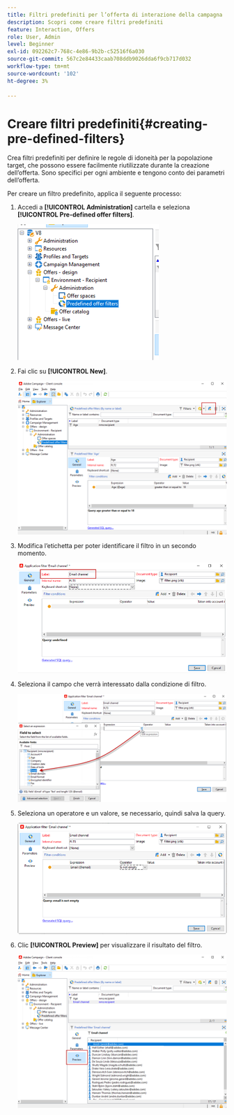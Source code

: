 ```yaml
---
title: Filtri predefiniti per l’offerta di interazione della campagna
description: Scopri come creare filtri predefiniti
feature: Interaction, Offers
role: User, Admin
level: Beginner
exl-id: 092262c7-768c-4e86-9b2b-c52516f6a030
source-git-commit: 567c2e84433caab708ddb9026dda6f9cb717d032
workflow-type: tm+mt
source-wordcount: '102'
ht-degree: 3%

---
```


# Creare filtri predefiniti{#creating-pre-defined-filters}

Crea filtri predefiniti per definire le regole di idoneità per la popolazione target, che possono essere facilmente riutilizzate durante la creazione dell’offerta. Sono specifici per ogni ambiente e tengono conto dei parametri dell’offerta.

Per creare un filtro predefinito, applica il seguente processo:

1. Accedi a **[!UICONTROL Administration]** cartella e seleziona **[!UICONTROL Pre-defined offer filters]**.

   ![](assets/offer_filter_create_005.png)

1. Fai clic su **[!UICONTROL New]**.

   ![](assets/offer_filter_create_001.png)

1. Modifica l’etichetta per poter identificare il filtro in un secondo momento.

   ![](assets/offer_filter_create_002.png)

1. Seleziona il campo che verrà interessato dalla condizione di filtro.

   ![](assets/offer_filter_create_003.png)

1. Seleziona un operatore e un valore, se necessario, quindi salva la query.

   ![](assets/offer_filter_create_004.png)

1. Clic **[!UICONTROL Preview]** per visualizzare il risultato del filtro.

   ![](assets/offer_filter_create_006.png)
